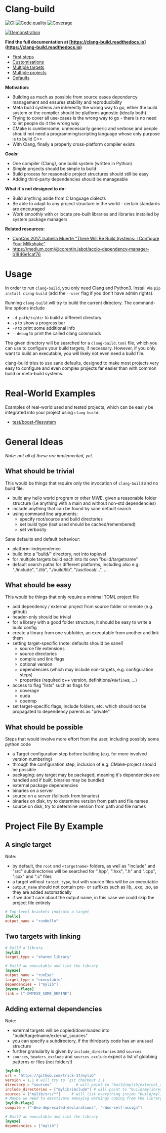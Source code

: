 Clang-build
==================================================================

[![CI](https://github.com/Trick-17/clang-build/actions/workflows/ci.yml/badge.svg)](https://github.com/Trick-17/clang-build/actions/workflows/ci.yml)
[![Code quality](https://api.codacy.com/project/badge/Grade/2bcc761ed19844c48f92f7779e2cf67f)](https://www.codacy.com/app/Trick-17/clang-build?utm_source=github.com&amp;utm_medium=referral&amp;utm_content=Trick-17/clang-build&amp;utm_campaign=Badge_Grade)
[![Coverage](https://codecov.io/gh/Trick-17/clang-build/branch/master/graph/badge.svg)](https://codecov.io/gh/Trick-17/clang-build)

[![Demonstration](https://thumbs.gfycat.com/BewitchedAshamedDeermouse-size_restricted.gif)]()

**Find the full documentation at [https://clang-build.readthedocs.io](https://clang-build.readthedocs.io)**

- [First steps](https://clang-build.readthedocs.io/en/latest/user_guide/first_steps.html)
- [Customisations](https://clang-build.readthedocs.io/en/latest/user_guide/customisations.html)
- [Multiple targets](https://clang-build.readthedocs.io/en/documentation/user_guide/multiple_targets.html)
- [Multiple projects](https://clang-build.readthedocs.io/en/documentation/user_guide/multiple_projects.html)
- [Defaults](https://clang-build.readthedocs.io/en/documentation/user_guide/defaults.html)

**Motivation:**

- Building as much as possible from source eases dependency management and
  ensures stability and reproducibility
- Meta build systems are inherently the wrong way to go, either the build
  system or the compiler should be platform-agnostic (ideally both).
- Trying to cover all use-cases is the wrong way to go - there is no need to
  let people do it the wrong way
- CMake is cumbersome, unnecessarily generic and verbose and people should not
  need a programming/scripting language whose only purpose is to build C++
- With Clang, finally a properly cross-platform compiler exists

**Goals:**

- One compiler (Clang), one build system (written in Python)
- Simple projects should be simple to build
- Build process for reasonable project structures should still be easy
- Adding third-party dependencies should be manageable

**What it's not designed to do:**

- Build anything aside from C language dialects
- Be able to adapt to any project structure in the world - certain standards are encouraged
- Work smoothly with or locate pre-built libraries and libraries installed by system package managers

**Related resources:**

- [CppCon 2017: Isabella Muerte "There Will Be Build Systems: I Configure Your Milkshake"](https://www.youtube.com/watch?v=7THzO-D0ta4)
- https://medium.com/@corentin.jabot/accio-dependency-manager-b1846e1caf76


Usage
==================================================================

In order to run `clang-build`, you only need Clang and Python3.
Install via `pip install clang-build` (add the `--user` flag if you don't have admin rights).

Running `clang-build` will try to build the current directory.
The command-line options include

- `-d path/to/dir` to build a different directory
- `-p` to show a progress bar
- `-V` to print some additional info
- `--debug` to print the called clang commands

The given directory will be searched for a `clang-build.toml` file, which you can use to configure
your build targets, if necessary. However, if you only want to build an executable, you will
likely not even need a build file.

clang-build tries to use sane defaults, designed to make most projects very easy to configure
and even complex projects far easier than with common build or meta-build systems.


Real-World Examples
==================================================================

Examples of real-world used and tested projects, which can be easily be integrated
into your project using `clang-build`:

- [test/boost-filesystem](https://github.com/Trick-17/clang-build/tree/master/test/boost-filesystem)


General Ideas
==================================================================
*Note: not all of these are implemented, yet.*

What should be trivial
------------------------------------------------------------------

This would be things that require only the invocation of `clang-build`
and no build file.

- build any hello world program or other MWE, given a reasonable folder
  structure (i.e anything with a main and without non-std dependencies)
- include anything that can be found by sane default search
- using command line arguments:
  - specify root/source and build directories
  - set build type (last used should be cached/remembered)
  - set verbosity

Sane defaults and default behaviour:

- platform-independence
- build into a "build/" directory, not into toplevel
- for multiple targets build each into its own "build/targetname"
- default search paths for different platforms, including also e.g.
  "./include", "./lib", "./build/lib", "/usr/local/...", ...

What should be easy
------------------------------------------------------------------

This would be things that only require a minimal TOML project file

- add dependency / external project from source folder or remote (e.g.
  github)
- header-only should be trivial
- for a library with a good folder structure, it should be easy to
  write a build config
- create a library from one subfolder, an executable from another and
  link them
- setting target-specific (note: defaults should be sane!)
  - source file extensions
  - source directories
  - compile and link flags
  - optional version
  - dependencies (which may include non-targets, e.g. configuration
  steps)
  - properties (required c++ version, definitions/`#define`s, ...)
- access to flag "lists" such as flags for
  - coverage
  - cuda
  - openmp
- set target-specific flags, include folders, etc. which should not be
  propagated to dependency parents as "private"

What should be possible
------------------------------------------------------------------

Steps that would involve more effort from the user, including possibly
some python code

- a Target configuration step before building (e.g. for more involved
  version numbering)
- through the configuration step, inclusion of e.g. CMake-project
  should be possible
- packaging: any target may be packaged, meaning it's dependencies are
  handled and if built, binaries may be bundled
- external package dependencies
- binaries on a server
- source on a server (fallback from binaries)
- binaries on disk, try to determine version from path and file names
- source on disk, try to determine version from path and file names


Project File By Example
==================================================================

A single target
------------------------------------------------------------------

Note:

- by default, the `root` and `<targetname>` folders, as well as "include" and "src" subdirectories
  will be searched for ".hpp", ".hxx", ".h" and ".cpp", ".cxx" and ".c" files
- a target without `target_type`, but with source files will be an executable
- `output_name` should not contain pre- or suffixes such as lib, .exe, .so, as they are added automatically
- if we don't care about the output name, in this case we could skip the project file entirely

```toml
# Top-level brackets indicate a target
[hello]
output_name = "runHello"
```

Two targets with linking
------------------------------------------------------------------

```toml
# Build a library
[mylib]
target_type = "shared library"

# Build an executable and link the library
[myexe]
output_name = "runExe"
target_type = "executable"
dependencies = ["mylib"]
[myexe.flags]
link = ["-DMYEXE_SOME_DEFINE"]
```

Adding external dependencies
------------------------------------------------------------------

Note:

- external targets will be copied/downloaded into "build/targetname/external_sources"
- you can specify a subdirectory, if the thirdparty code has an unusual structure
- further granularity is given by `include_directories` and `sources`
- `sources`, `headers_exclude` and `sources_exclude` expect a list of globbing patterns or files (not folders!)

```toml
[mylib]
url = "https://github.com/trick-17/mylib"
version = 1.1 # will try to `git checkout 1.1`
directory = "sources"           # will point to "build/mylib/external_sources/sources"
include_directories = ["mylib/include"] # will point to "build/mylib/external_sources/sources/mylib/include"
sources = ["mylib/src/*"]     # will list everything inside "build/mylib/external_sources/sources/mylib/src"
# Maybe we need to deactivate annoying warnings coming from the library
[mylib.flags]
compile = ["-Wno-deprecated-declarations", "-Wno-self-assign"]

# Build an executable and link the library
[myexe]
dependencies = ["mylib"]
```